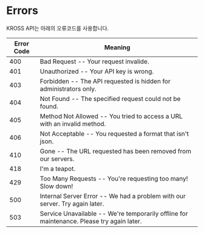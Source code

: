 # Errors

KROSS API는 아래의 오류코드를 사용합니다.


Error Code | Meaning
---------- | -------
400 | Bad Request -- Your request invalide.
401 | Unauthorized -- Your API key is wrong.
403 | Forbidden -- The API requested is hidden for administrators only.
404 | Not Found -- The specified request could not be found.
405 | Method Not Allowed -- You tried to access a URL with an invalid method.
406 | Not Acceptable -- You requested a format that isn't json.
410 | Gone -- The URL requested has been removed from our servers.
418 | I'm a teapot.
429 | Too Many Requests -- You're requesting too many! Slow down!
500 | Internal Server Error -- We had a problem with our server. Try again later.
503 | Service Unavailable -- We're temporarily offline for maintenance. Please try again later.

